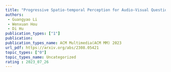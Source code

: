 ```yaml
---  
title: "Progressive Spatio-temporal Perception for Audio-Visual Question Answering"  
authors:  
 - Guangyao Li 
 - Wenxuan Hou
 - Di Hu
publication_types: ["1"]  
publication:   
publication_types_name: ACM Multimedia(ACM MM) 2023  
url_pdf: https://arxiv.org/abs/2308.05421  
topic_types: ["0"]
topic_types_name: Uncategorized
rating : 2023_07_26
---  
```

